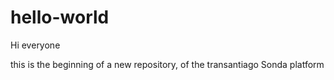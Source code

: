 # hello-world

Hi everyone

this is the beginning of a new repository, of the transantiago Sonda platform 
